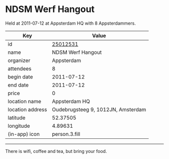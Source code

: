 # NDSM Werf Hangout
Held at 2011-07-12 at Appsterdam HQ with 8 Appsterdammers.
        
|Key|Value
|---|---|
|id|[25012531](https://www.meetup.com/appsterdam/events/25012531/)|
|name|NDSM Werf Hangout|
|organizer|Appsterdam|
|attendees|8|
|begin date|2011-07-12|
|end date|2011-07-12|
|price|0|
|location name|Appsterdam HQ|
|location address|Oudebrugsteeg 9, 1012JN, Amsterdam|
|latitude|52.37505|
|longitude|4.89631|
|(in-app) icon|person.3.fill|

---

There is wifi, coffee and tea, but bring your food.


